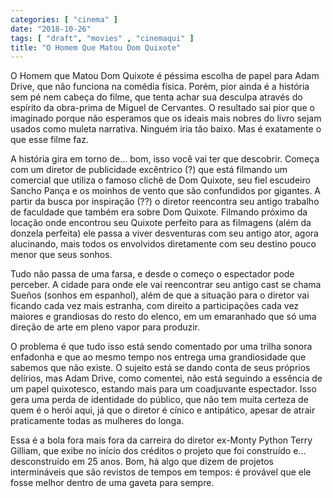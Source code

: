 ```yaml
---
categories: [ "cinema" ]
date: "2018-10-26"
tags: [ "draft", "movies" , "cinemaqui" ]
title: "O Homem Que Matou Dom Quixote"
---
```

O Homem que Matou Dom Quixote é péssima escolha de papel para Adam
Drive, que não funciona na comédia física. Porém, pior ainda é a
história sem pé nem cabeça do filme, que tenta achar sua desculpa
através do espírito da obra-prima de Miguel de Cervantes. O resultado
sai pior que o imaginado porque não esperamos que os ideais mais nobres
do livro sejam usados como muleta narrativa. Ninguém iria tão baixo. Mas
é exatamente o que esse filme faz.

A história gira em torno de... bom, isso você vai ter que
descobrir. Começa com um diretor de publicidade excêntrico (?) que
está filmando um comercial que utiliza o famoso clichê de Dom
Quixote, seu fiel escudeiro Sancho Pança e os moinhos de vento que
são confundidos por gigantes. A partir da busca por inspiração
(??) o diretor reencontra seu antigo trabalho de faculdade que também
era sobre Dom Quixote. Filmando próximo da locação onde encontrou seu
Quixote perfeito para as filmagens (além da donzela perfeita) ele passa
a viver desventuras com seu antigo ator, agora alucinando, mais todos
os envolvidos diretamente com seu destino pouco menor que seus sonhos.

Tudo não passa de uma farsa, e desde o começo o espectador pode
perceber. A cidade para onde ele vai reencontrar seu antigo cast se chama
Sueños (sonhos em espanhol), além de que a situação para o diretor
vai ficando cada vez mais estranha, com direito a participações cada
vez maiores e grandiosas do resto do elenco, em um emaranhado que só
uma direção de arte em pleno vapor para produzir.

O problema é que tudo isso está sendo comentado por uma trilha
sonora enfadonha e que ao mesmo tempo nos entrega uma grandiosidade que
sabemos que não existe. O sujeito está se dando conta de seus próprios
delírios, mas Adam Drive, como comentei, não está seguindo a essência
de um papel quixotesco, estando mais para um coadjuvante espectador. Isso
gera uma perda de identidade do público, que não tem muita certeza
de quem é o herói aqui, já que o diretor é cínico e antipático,
apesar de atrair praticamente todas as mulheres do longa.

Essa é a bola fora mais fora da carreira do diretor ex-Monty Python
Terry Gilliam, que exibe no início dos créditos o projeto que foi
construído e... desconstruído em 25 anos. Bom, há algo que dizem
de projetos intermináveis que são revistos de tempos em tempos: é
provável que ele fosse melhor dentro de uma gaveta para sempre.
